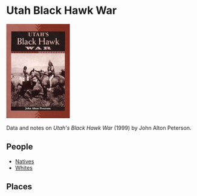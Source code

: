 # Utah Black Hawk War

[![Book cover for Utah's Black Hawk War by John Alton Peterson](utahs-black-hawk-war.jpg)](https://www.amazon.com/Utahs-Black-Hawk-Alton-Peterson/dp/0874805082)

Data and notes on _Utah's Black Hawk War_ (1999) by John Alton Peterson.

## People
- [Natives](people/natives.md)
- [Whites](people/natives.md)

## Places
